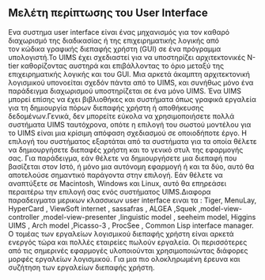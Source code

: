 ## Μελέτη περίπτωσης του User Interface

Ενα συστημα user interface είναι ένας μηχανισμός για τον καθαρό διαχωρισμό της διαδικασίας ή της επιχειρηματικής λογικής από τον κώδικα γραφικής διεπαφής χρήστη (GUI) σε ένα πρόγραμμα υπολογιστή.Το UIMS έχει σχεδιαστεί για να υποστηρίζει αρχιτεκτονικές N-tier καθορίζοντας αυστηρά και επιβάλλοντας το όριο μεταξύ της επιχειρηματικής λογικής και του GUI. Μια αρκετά άκαμπτη αρχιτεκτονική λογισμικού υπονοείται σχεδόν πάντα από το UIMS, και συνήθως μόνο ένα παράδειγμα διαχωρισμού υποστηρίζεται σε ένα μόνο UIMS. Ένα UIMS μπορεί επίσης να έχει βιβλιοθήκες και συστήματα όπως γραφικά εργαλεία για τη δημιουργία πόρων διεπαφής χρήστη ή αποθήκευσης δεδομένων.Γενικά, δεν μπορείτε εύκολα να χρησιμοποιήσετε πολλά συστήματα UIMS ταυτόχρονα, οπότε η επιλογή του σωστού μοντέλου για το UIMS είναι μια κρίσιμη απόφαση σχεδιασμού σε οποιοδήποτε έργο. Η επιλογή του συστήματος εξαρτάται από τα συστήματα για τα οποία θέλετε να δημιουργήσετε διεπαφές χρήστη και το γενικό στυλ της εφαρμογής σας. Για παράδειγμα, εάν θέλετε να δημιουργήσετε μια διεπαφή που βασίζεται στον Ιστό, ή μόνο μια αυτόνομη εφαρμογή ή και τα δύο, αυτό θα αποτελούσε σημαντικό παράγοντα στην επιλογή. Εάν θέλετε να αναπτύξετε σε Macintosh, Windows και Linux, αυτό θα επηρεάσει περαιτέρω την επιλογή σας ενός συστήματος UIMS.Διαφορα παραδειγματα μερικων κλασσικων user interface ειναι τα : Tiger, MenuLay, HyperCard , ViewSoft internet , sassafras , ALGEA ,Squek ,model-view-controller ,model-view-presenter ,linguistic model , seeheim model, Higgins UIMS , Arch model ,Picasso-3 , ProcSee , Common Lisp interface manager. 
Ο τομέας των εργαλείων λογισμικού διεπαφής χρήστη είναι αρκετά ενεργός τώρα και πολλές εταιρείες πωλούν εργαλεία. Οι περισσότερες από τις σημερινές εφαρμογές υλοποιούνται χρησιμοποιώντας διάφορες μορφές εργαλείων λογισμικού. Για μια πιο ολοκληρωμένη έρευνα και συζήτηση των εργαλείων διεπαφής χρήστη.
